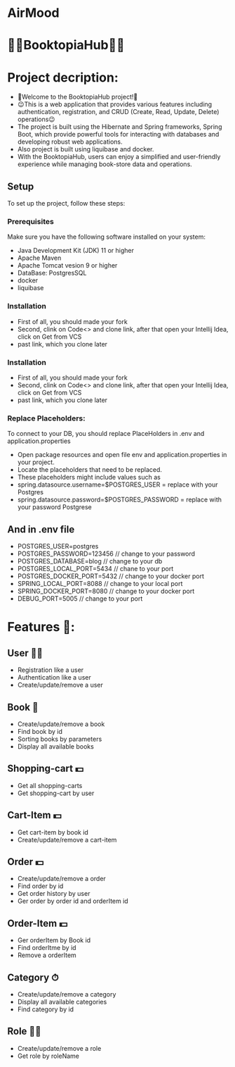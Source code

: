 # AirMood
# 🎥🎥BooktopiaHub🎥🎥

# Project decription:
- 🫡Welcome to the BooktopiaHub project!🫡
- 😉This is a web application that provides various features including authentication, registration, and CRUD (Create, Read, Update, Delete) operations😉
- The project is built using the Hibernate and Spring frameworks, Spring Boot, which provide powerful tools for interacting with databases and developing robust web applications.
- Also project is built using liquibase and docker.
- With the BooktopiaHub, users can enjoy a simplified and user-friendly experience while managing book-store data and operations.
  
## Setup

To set up the project, follow these steps:

### Prerequisites

Make sure you have the following software installed on your system:

- Java Development Kit (JDK) 11 or higher
- Apache Maven
- Apache Tomcat vesion 9 or higher
- DataBase: PostgresSQL
- docker
- liquibase

### Installation
- First of all, you should made your fork
- Second, clink on Code<> and clone link, after that open your Intellij Idea, click on Get from VCS
- past link, which you clone later

### Installation
- First of all, you should made your fork
- Second, clink on Code<> and clone link, after that open your Intellij Idea, click on Get from VCS
- past link, which you clone later

### Replace Placeholders:
To connect to your DB, you should replace PlaceHolders in .env and application.properties
- Open package resources and open file env and application.properties in your project.
- Locate the placeholders that need to be replaced.
- These placeholders might include values such as
- spring.datasource.username=$POSTGRES_USER = replace with your Postgres
- spring.datasource.password=$POSTGRES_PASSWORD = replace with your password Postgrese
  
## And in .env file
- POSTGRES_USER=postgres
- POSTGRES_PASSWORD=123456 // change to your password
- POSTGRES_DATABASE=blog // change to your db
- POSTGRES_LOCAL_PORT=5434 // chane to your port
- POSTGRES_DOCKER_PORT=5432 // change to your docker port
- SPRING_LOCAL_PORT=8088 // change to your local port
- SPRING_DOCKER_PORT=8080 // change to your docker port
- DEBUG_PORT=5005 // change to your port

# Features 🤌:

## User  🤵‍♂️
- Registration like a user
- Authentication like a user
- Create/update/remove a user

## Book 📕
- Create/update/remove a book
- Find book by id
- Sorting books by parameters
- Display all available books

## Shopping-cart 💵
- Get all shopping-carts
- Get shopping-cart by user

## Cart-Item 💵
- Get cart-item by book id
- Create/update/remove a cart-item

## Order 💵
- Create/update/remove a order
- Find order by id
- Get order history by user
- Ger order by order id and orderItem id

## Order-Item 💵
- Ger orderItem by Book id
- Find orderItme by id
- Remove a orderItem


## Category ⏱
- Create/update/remove a category
- Display all available categories
- Find category by id


## Role 🙎‍♂️
- Create/update/remove a role
- Get role by roleName
